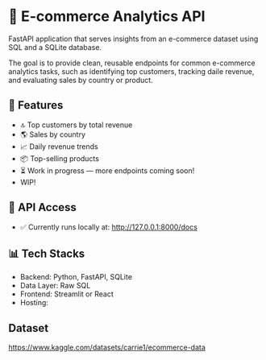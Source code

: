 # 🛒 E-commerce Analytics API

FastAPI application that serves insights from an e-commerce dataset using SQL and a SQLite database.

The goal is to provide clean, reusable endpoints for common e-commerce analytics tasks, such as identifying top customers, tracking daile revenue, and evaluating sales by country or product.

## 🚀 Features
- 🔝 Top customers by total revenue
- 🌎 Sales by country
- 📈 Daily revenue trends
- 📦 Top-selling products
- ⏳ Work in progress — more endpoints coming soon!
- WIP!

## 📡 API Access
- ✅ Currently runs locally at:
  http://127.0.0.1:8000/docs

## 📊 Tech Stacks
- Backend: Python, FastAPI, SQLite
- Data Layer: Raw SQL
- Frontend: Streamlit or React
- Hosting: 

## Dataset
https://www.kaggle.com/datasets/carrie1/ecommerce-data